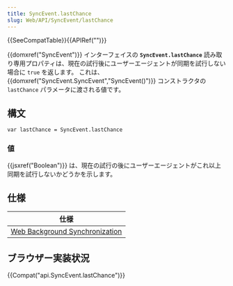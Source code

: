 ```yaml
---
title: SyncEvent.lastChance
slug: Web/API/SyncEvent/lastChance
---
```

{{SeeCompatTable}}{{APIRef("")}}

{{domxref("SyncEvent")}} インターフェイスの **`SyncEvent.lastChance`** 読み取り専用プロパティは、現在の試行後にユーザーエージェントが同期を試行しない場合に `true` を返します。 これは、 {{domxref("SyncEvent.SyncEvent","SyncEvent()")}} コンストラクタの `lastChance` パラメータに渡される値です。

## 構文

```
var lastChance = SyncEvent.lastChance
```

### 値

{{jsxref("Boolean")}} は、現在の試行の後にユーザーエージェントがこれ以上同期を試行しないかどうかを示します。

## 仕様

| 仕様                                                                                      |
| ----------------------------------------------------------------------------------------- |
| [Web Background Synchronization](https://wicg.github.io/background-sync/spec/#sync-event) |

## ブラウザー実装状況

{{Compat("api.SyncEvent.lastChance")}}
